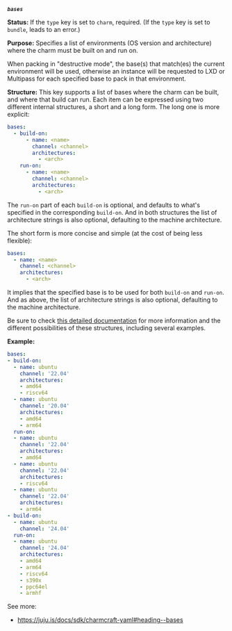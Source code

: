 ***`bases`***

**Status:** If the `type` key is set to `charm`, required. (If the `type` key is set to `bundle`, leads to an error.)

**Purpose:** Specifies a list of environments (OS version and architecture) where the charm must be built on and run on. 

When packing in "destructive mode", the base(s) that match(es) the current environment will be used, otherwise an instance will be requested to LXD or Multipass for each specified base to pack in that environment.


**Structure:** This key supports a list of bases where the charm can be built, and where that build can run. Each item can be expressed using two different internal structures, a short and a long form. The long one is more explicit:

```yaml
bases:
  - build-on:
      - name: <name>
        channel: <channel>
        architectures:
          - <arch>
    run-on:
      - name: <name>
        channel: <channel>
        architectures:
          - <arch>
```

The `run-on` part of each `build-on` is optional, and defaults to what's specified in the corresponding `build-on`. And in both structures the list of architecture strings is also optional, defaulting to the machine architecture.

The short form is more concise and simple (at the cost of being less flexible):

```yaml
bases:
  - name: <name>
    channel: <channel>
    architectures:
      - <arch>
```

It implies that the specified base is to be used for both `build-on` and `run-on`. And as above, the list of architecture strings is also optional, defaulting to the machine architecture.

Be sure to check [this detailed documentation](https://discourse.charmhub.io/t/charmcraft-bases-provider-support/4713) for more information and the different possibilities of these structures, including several examples.


**Example:**

```yaml
bases:
- build-on:
  - name: ubuntu
    channel: '22.04'
    architectures:
    - amd64
    - riscv64
  - name: ubuntu
    channel: '20.04'
    architectures:
    - amd64
    - arm64
  run-on:
  - name: ubuntu
    channel: '22.04'
    architectures:
    - amd64
  - name: ubuntu
    channel: '22.04'
    architectures:
    - riscv64
  - name: ubuntu
    channel: '22.04'
    architectures:
    - arm64
- build-on:
  - name: ubuntu
    channel: '24.04'
  run-on:
  - name: ubuntu
    channel: '24.04'
    architectures:
    - amd64
    - arm64
    - riscv64
    - s390x
    - ppc64el
    - armhf
```

See more:
- https://juju.is/docs/sdk/charmcraft-yaml#heading--bases
